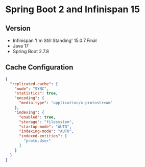 # Spring Boot 2 and Infinispan 15

## Version
- Infinispan 'I'm Still Standing' 15.0.7.Final
- Java 17
- Spring Boot 2.7.8

## Cache Configuration
```json
{
  "replicated-cache": {
    "mode": "SYNC",
    "statistics": true,
    "encoding": {
      "media-type": "application/x-protostream"
    },
    "indexing": {
      "enabled": true,
      "storage": "filesystem",
      "startup-mode": "AUTO",
      "indexing-mode": "AUTO",
      "indexed-entities": [
        "proto.User"
      ]
    }
  }
}
```